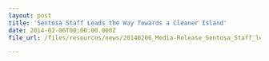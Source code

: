 ```yaml
---
layout: post
title: 'Sentosa Staff Leads the Way Towards a Cleaner Island'
date: 2014-02-06T00:00:00.000Z
file_url: /files/resources/news/20140206_Media-Release_Sentosa_Staff_leads_the_way_towards_a_cleaner_island.pdf

---
```


